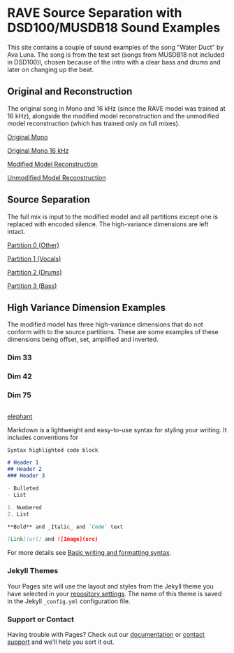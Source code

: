# RAVE Source Separation with DSD100/MUSDB18 Sound Examples

This site contains a couple of sound examples of the song "Water Duct" by Ava Luna. 
The song is from the test set (songs from MUSDB18 not included in DSD100)l, chosen because of the intro with a clear bass and drums and later on changing up the beat.

## Original and Reconstruction
The original song in Mono and 16 kHz (since the RAVE model was trained at 16 kHz), alongside the modified model reconstruction and the unmodified model reconstruction (which has trained only on full mixes).

[Original Mono](/ORIGINAL_RAVE_RECON.wav?raw=true)

[Original Mono 16 kHz](/ORIGINAL_RAVE_RECON.wav?raw=true)

[Modified Model Reconstruction](/ORIGINAL_RAVE_RECON.wav?raw=true)


[Unmodified Model Reconstruction](/ORIGINAL_RAVE_RECON.wav?raw=true)


## Source Separation

The full mix is input to the modified model and all partitions except one is replaced with encoded silence.
The high-variance dimensions are left intact.

[Partition 0 (Other)](/ORIGINAL_RAVE_RECON.wav?raw=true)

[Partition 1 (Vocals)](/ORIGINAL_RAVE_RECON.wav?raw=true)

[Partition 2 (Drums)](/ORIGINAL_RAVE_RECON.wav?raw=true)

[Partition 3 (Bass)](/ORIGINAL_RAVE_RECON.wav?raw=true)


## High Variance Dimension Examples

The modified model has three high-variance dimensions that do not conform with to the source partitions.
These are some examples of these dimensions being offset, set, amplified and inverted.

### Dim 33

### Dim 42

### Dim 75


## 

[elephant](/ORIGINAL_RAVE_RECON.wav?raw=true)

 <iframe src="/ORIGINAL_RAVE_RECON.wav" allow="autoplay" style="display:none" id="iframeAudio"></iframe>
Markdown is a lightweight and easy-to-use syntax for styling your writing. It includes conventions for

```markdown
Syntax highlighted code block

# Header 1
## Header 2
### Header 3

- Bulleted
- List

1. Numbered
2. List

**Bold** and _Italic_ and `Code` text

[Link](url) and ![Image](src)
```

For more details see [Basic writing and formatting syntax](https://docs.github.com/en/github/writing-on-github/getting-started-with-writing-and-formatting-on-github/basic-writing-and-formatting-syntax).

### Jekyll Themes

Your Pages site will use the layout and styles from the Jekyll theme you have selected in your [repository settings](https://github.com/vidret/Embedding-Loss-Examples/settings/pages). The name of this theme is saved in the Jekyll `_config.yml` configuration file.

### Support or Contact

Having trouble with Pages? Check out our [documentation](https://docs.github.com/categories/github-pages-basics/) or [contact support](https://support.github.com/contact) and we’ll help you sort it out.
